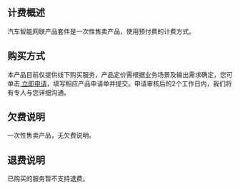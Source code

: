## 计费概述
汽车智能网联产品套件是一次性售卖产品，使用预付费的计费方式。

## 购买方式
本产品目前仅提供线下购买服务，产品定价需根据业务场景及输出需求确定，您可单击[ 立即申请](https://cloud.tencent.com/apply/p/cbzb1fwb659)，填写相应产品申请单并提交。申请审核后的2个工作日内，我们将有专人与您详细沟通。

## 欠费说明
一次性售卖产品，无欠费说明。

## 退费说明
已购买的服务暂不支持退费。
